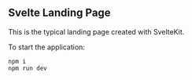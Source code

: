 ## Svelte Landing Page

This is the typical landing page created with SvelteKit.

To start the application: 

```
npm i
npm run dev
```





